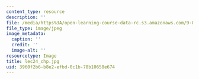 ```yaml
---
content_type: resource
description: ''
file: /media/https%3A/open-learning-course-data-rc.s3.amazonaws.com/9-00sc-introduction-to-psychology-fall-2011/3960f2b6b8e2efbd0c1b78b10658e674_lec24_chp.jpg
file_type: image/jpeg
image_metadata:
  caption: ''
  credit: ''
  image-alt: ''
resourcetype: Image
title: lec24_chp.jpg
uid: 3960f2b6-b8e2-efbd-0c1b-78b10658e674
---
```

